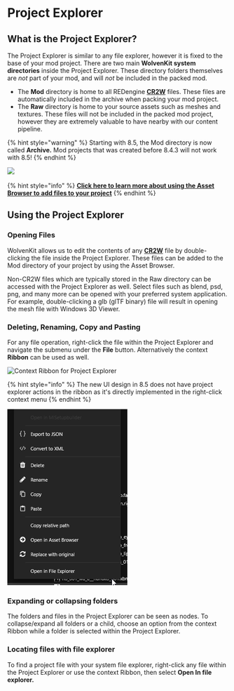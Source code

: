 # Project Explorer

## What is the Project Explorer?

The Project Explorer is similar to any file explorer, however it is fixed to the base of your mod project. There are two main **WolvenKit system directories** inside the Project Explorer. These directory folders themselves are _not_ part of your mod, and will _not_ be included in the packed mod.&#x20;

* The **Mod** directory is home to all REDengine [**CR2W**](../../help/glossary.md#cr-2-w) files. These files are automatically included in the archive when packing your mod project.
* The **Raw** directory is home to your source assets such as meshes and textures. These files will not be included in the packed mod project, however they are extremely valuable to have nearby with our content pipeline.

{% hint style="warning" %}
Starting with 8.5, the Mod directory is now called **Archive.** Mod projects that was created before 8.4.3 will not work with 8.5!
{% endhint %}

![](../../.gitbook/assets/8.4.3\_ProjectExplorer\_generic.png)

{% hint style="info" %}
****[**Click here to learn more about using the Asset Browser to add files to your project**](asset-browser.md)****
{% endhint %}

## Using the Project Explorer

### Opening Files

WolvenKit allows us to edit the contents of any [**CR2W**](../../help/glossary.md#cr-2-w) file by double-clicking the file inside the Project Explorer. These files can be added to the Mod directory of your project by using the Asset Browser.

Non-CR2W files which are typically stored in the Raw directory can be accessed with the Project Explorer as well. Select files such as blend, psd, png, and many more can be opened with your preferred system application. For example, double-clicking a glb (glTF binary) file will result in opening the mesh file with Windows 3D Viewer.

### Deleting, Renaming, Copy and Pasting

For any file operation, right-click the file within the Project Explorer and navigate the submenu under the **File** button. Alternatively the context **Ribbon** can be used as well.

![Context Ribbon for Project Explorer](../../.gitbook/assets/8.2\_ribbon\_pe\_actions.png)

{% hint style="info" %}
The new UI design in 8.5 does not have project explorer actions in the ribbon as it's directly implemented in the right-click context menu
{% endhint %}

![](../../.gitbook/assets/image.png)

### Expanding or collapsing folders

The folders and files in the Project Explorer can be seen as nodes. To collapse/expand all folders or a child, choose an option from the context Ribbon while a folder is selected within the Project Explorer.

### Locating files with file explorer

To find a project file with your system file explorer, right-click any file within the Project Explorer or use the context Ribbon, then select **Open In file explorer.**

